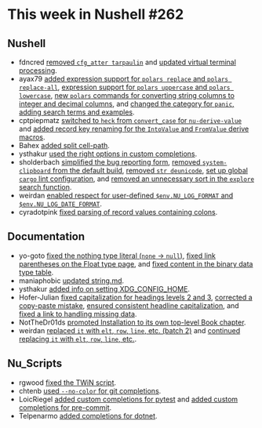 # This week in Nushell #262

## Nushell

- fdncred [removed `cfg_atter tarpaulin`](https://github.com/nushell/nushell/pull/13739) and [updated virtual terminal processing](https://github.com/nushell/nushell/pull/13710).
- ayax79 [added expression support for `polars replace` and `polars replace-all`](https://github.com/nushell/nushell/pull/13726), [expression support for `polars uppercase` and `polars lowercase`](https://github.com/nushell/nushell/pull/13724), [new `polars` commands for converting string columns to integer and decimal columns](https://github.com/nushell/nushell/pull/13711), and [changed the category for `panic`, adding search terms and examples](https://github.com/nushell/nushell/pull/13707).
- cptpiepmatz [switched to `heck` from `convert_case` for `nu-derive-value`](https://github.com/nushell/nushell/pull/13708) and [added record key renaming for the `IntoValue` and `FromValue` derive macros](https://github.com/nushell/nushell/pull/13699).
- Bahex [added split cell-path](https://github.com/nushell/nushell/pull/13705).
- ysthakur [used the right options in custom completions](https://github.com/nushell/nushell/pull/13698).
- sholderbach [simplified the bug reporting form](https://github.com/nushell/nushell/pull/13695), [removed `system-clipboard` from the default build](https://github.com/nushell/nushell/pull/13694), [removed `str deunicode`](https://github.com/nushell/nushell/pull/13693), [set up global `cargo` lint configuration](https://github.com/nushell/nushell/pull/13691), and [removed an unnecessary sort in the `explore` search function](https://github.com/nushell/nushell/pull/13690).
- weirdan [enabled respect for user-defined `$env.NU_LOG_FORMAT` and `$env.NU_LOG_DATE_FORMAT`](https://github.com/nushell/nushell/pull/13692).
- cyradotpink [fixed parsing of record values containing colons](https://github.com/nushell/nushell/pull/13413).

## Documentation

- yo-goto [fixed the nothing type literal (`none` → `null`)](https://github.com/nushell/nushell.github.io/pull/1539), [fixed link parentheses on the Float type page](https://github.com/nushell/nushell.github.io/pull/1538), and [fixed content in the binary data type table](https://github.com/nushell/nushell.github.io/pull/1536).
- maniaphobic [updated string.md](https://github.com/nushell/nushell.github.io/pull/1537).
- ysthakur [added info on setting XDG_CONFIG_HOME](https://github.com/nushell/nushell.github.io/pull/1533).
- Hofer-Julian [fixed capitalization for headings levels 2 and 3](https://github.com/nushell/nushell.github.io/pull/1531), [corrected a copy-paste mistake](https://github.com/nushell/nushell.github.io/pull/1530), [ensured consistent headline capitalization](https://github.com/nushell/nushell.github.io/pull/1529), and [fixed a link to handling missing data](https://github.com/nushell/nushell.github.io/pull/1523).
- NotTheDr01ds [promoted Installation to its own top-level Book chapter](https://github.com/nushell/nushell.github.io/pull/1528).
- weirdan [replaced `it` with `elt`, `row`, `line`, etc. (batch 2)](https://github.com/nushell/nushell.github.io/pull/1525) and [continued replacing `it` with `elt`, `row`, `line`, etc.](https://github.com/nushell/nushell.github.io/pull/1524).

## Nu_Scripts

- rgwood [fixed the TWiN script](https://github.com/nushell/nu_scripts/pull/944).
- chtenb [used `--no-color` for git completions](https://github.com/nushell/nu_scripts/pull/943).
- LoicRiegel [added custom completions for pytest](https://github.com/nushell/nu_scripts/pull/941) and [added custom completions for pre-commit](https://github.com/nushell/nu_scripts/pull/940).
- Telpenarmo [added completions for dotnet](https://github.com/nushell/nu_scripts/pull/938).
